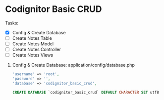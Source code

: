 # Codignitor Basic CRUD

Tasks:

- [x] Config & Create Database
- [ ] Create Notes Table
- [ ] Create Notes Model
- [ ] Create Notes Controller
- [ ] Create Notes Views

1. Config & Create Database: application/config/database.php

	```php
	'username' => 'root',
	'password' => '',
	'database' => 'codignitor_basic_crud',
	```

	```sql
	CREATE DATABASE `codignitor_basic_crud` DEFAULT CHARACTER SET utf8 COLLATE utf8_general_ci;
	```
